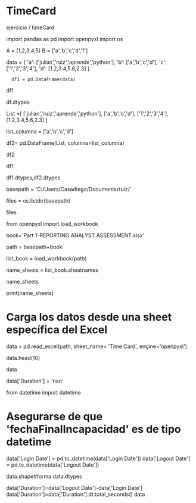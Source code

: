 # TimeCard
ejercicio / timeCard

import pandas as pd
import openpyxl
import os

A = (1,2,3,4,5)
B = ['a','b','c','d','f']

data = { 'a': ['julian','ruiz','aprende','python'],
       'b': ['a','b','c','d'],
       'c': ['1','2','3','4'],
       'd': [1.2,3.4,5.6,2.3]
      }

      df1 = pd.DataFrame(data)

df1

df.dtypes

List =[
    ['julian','ruiz','aprende','python'],
    ['a','b','c','d'],
    ['1','2','3','4'],
    [1.2,3.4,5.6,2.3]
    ]

list_columna = ['a','b','c','d']

df2= pd.DataFrame(List, columns=list_columna)

df2

df1

df1.dtypes,df2.dtypes

basepath = 'C:/Users/Casadiego/Documents/ruiz/'

files = os.listdir(basepath)

files

from openpyxl import load_workbook

book='Part 1-REPORTING ANALYST ASSESSMENT.xlsx'

path = basepath+book

list_book = load_workbook(path)

name_sheets = list_book.sheetnames

name_sheets

print(name_sheets)

# Carga los datos desde una sheet específica del Excel
data = pd.read_excel(path, sheet_name= 'Time Card', engine='openpyxl')

data.head(10)

data

data['Duration'] = 'nan'

from datetime import datetime

# Asegurarse de que 'fechaFinalIncapacidad' es de tipo datetime
data['Login Date'] = pd.to_datetime(data['Login Date'])
data['Logout Date'] = pd.to_datetime(data['Logout Date'])

data.shape#forma
data.dtypes

data['Duration']=data['Logout Date']-data['Login Date']
data['Duration']=data['Duration'].dt.total_seconds()
data
